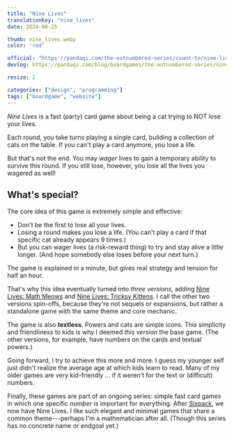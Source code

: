 ```yaml
---
title: "Nine Lives"
translationKey: "nine_lives"
date: 2024-08-25

thumb: nine_lives.webp
color: 'red'

official: "https://pandaqi.com/the-outnumbered-series/count-to/nine-lives"
devlog: https://pandaqi.com/blog/boardgames/the-outnumbered-series/nine-lives

resize: 2

categories: ["design", "programming"]
tags: ["boardgame", "website"]
---
```


_Nine Lives_ is a fast (party) card game about being a cat trying to NOT lose your lives.

Each round, you take turns playing a single card, building a collection of cats on the table. If you can't play a card anymore, you lose a life. 

But that's not the end. You may _wager_ lives to gain a temporary ability to survive this round. If you still lose, however, you lose all the lives you wagered as well!

## What's special?

The core idea of this game is extremely simple and effective:
* Don't be the first to lose all your lives.
* Losing a round makes you lose a life. (You can't play a card if that specific cat already appears 9 times.)
* But you can wager lives (a risk-reward thing) to try and stay alive a little longer. (And hope somebody else loses before your next turn.)

The game is explained in a minute, but gives real strategy and tension for half an hour.

That's why this idea eventually turned into _three versions_, adding [Nine Lives: Math Meows](/en/design/boardgame/nine-lives-math-meows) and [Nine Lives: Tricksy Kittens](/en/design/boardgame/nine-lives-tricksy-kittens). I call the other two versions spin-offs, because they're not sequels or expansions, but rather a standalone game with the same theme and core mechanic.

The game is also **textless**. Powers and cats are simple icons. This simplicity and friendliness to kids is why I deemed _this version_ the base game. (The other versions, for example, have numbers on the cards and textual powers.)

Going forward, I try to achieve this more and more. I guess my younger self just didn't realize the average age at which kids learn to read. Many of my older games are very kid-friendly ... if it weren't for the text or (difficult) numbers.

Finally, these games are part of an ongoing series: simple fast card games in which one specific _number_ is important for everything. After [Sixpack](/en/design/boardgame/sixpack), we now have Nine Lives. I like such elegant and minimal games that share a common theme---perhaps I'm a mathematician after all. (Though this series has no concrete name or endgoal yet.)